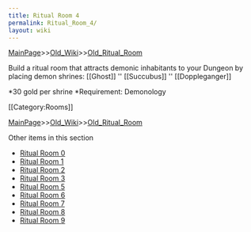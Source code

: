 ```yaml
---
title: Ritual Room 4
permalink: Ritual_Room_4/
layout: wiki
---
```


[MainPage](/keeperrl_wiki/ "wikilink")>>[Old_Wiki](/keeperrl_wiki/Old_Wiki "wikilink")>>[Old_Ritual_Room](/keeperrl_wiki/Old_Ritual_Room "wikilink")

Build a ritual room that attracts demonic inhabitants to your Dungeon by placing demon shrines:
[[Ghost]]
''
[[Succubus]]
''
[[Doppleganger]]

*30 gold per shrine
*Requirement: Demonology

[[Category:Rooms]]

[MainPage](/keeperrl_wiki/ "wikilink")>>[Old_Wiki](/keeperrl_wiki/Old_Wiki "wikilink")>>[Old_Ritual_Room](/keeperrl_wiki/Old_Ritual_Room "wikilink")

Other items in this section
-    [Ritual Room 0](/keeperrl_wiki/Ritual_Room_0 "wikilink")
-    [Ritual Room 1](/keeperrl_wiki/Ritual_Room_1 "wikilink")
-    [Ritual Room 2](/keeperrl_wiki/Ritual_Room_2 "wikilink")
-    [Ritual Room 3](/keeperrl_wiki/Ritual_Room_3 "wikilink")
-    [Ritual Room 5](/keeperrl_wiki/Ritual_Room_5 "wikilink")
-    [Ritual Room 6](/keeperrl_wiki/Ritual_Room_6 "wikilink")
-    [Ritual Room 7](/keeperrl_wiki/Ritual_Room_7 "wikilink")
-    [Ritual Room 8](/keeperrl_wiki/Ritual_Room_8 "wikilink")
-    [Ritual Room 9](/keeperrl_wiki/Ritual_Room_9 "wikilink")
